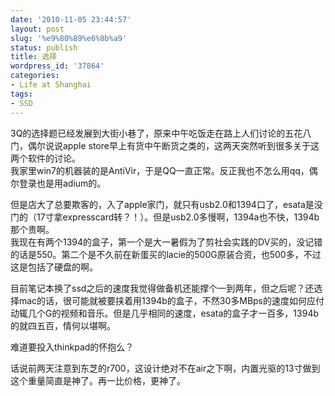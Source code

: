 ```yaml
---
date: '2010-11-05 23:44:57'
layout: post
slug: '%e9%80%89%e6%8b%a9'
status: publish
title: 选择
wordpress_id: '37864'
categories:
- Life at Shanghai
tags:
- SSD
---
```


3Q的选择题已经发展到大街小巷了，原来中午吃饭走在路上人们讨论的五花八门，偶尔说说apple store早上有货中午断货之类的，这两天突然听到很多关于这两个软件的讨论。  
我家里win7的机器装的是AntiVir，于是QQ一直正常。反正我也不怎么用qq，偶尔登录也是用adium的。




但是店大了总要欺客的，入了apple家门，就只有usb2.0和1394口了，esata是没门的（17寸拿expresscard转？！）。但是usb2.0多慢啊，1394a也不快，1394b那个贵啊。  
我现在有两个1394的盒子，第一个是大一暑假为了剪社会实践的DV买的，没记错的话是550。第二个是不久前在新蛋买的lacie的500G原装合资，也500多，不过这是包括了硬盘的啊。




目前笔记本换了ssd之后的速度我觉得做备机还能撑个一到两年，但之后呢？还选择mac的话，很可能就被要挟着用1394b的盒子，不然30多MBps的速度如何应付动辄几个G的视频和音乐。但是几乎相同的速度，esata的盒子才一百多，1394b的就四五百，情何以堪啊。




难道要投入thinkpad的怀抱么？




话说前两天注意到东芝的r700，这设计绝对不在air之下啊，内置光驱的13寸做到这个重量简直是神了。再一比价格，更神了。
